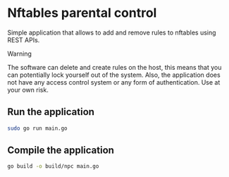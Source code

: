 # Nftables parental control

Simple application that allows to add and remove rules to nftables using REST APIs.

> [!warning]
> The software can delete and create rules on the host, this means that you can potentially lock yourself out of the system. Also, the application does not have any access control system or any form of authentication. Use at your own risk.

## Run the application

```bash
sudo go run main.go
```

## Compile the application

```bash
go build -o build/npc main.go
```
